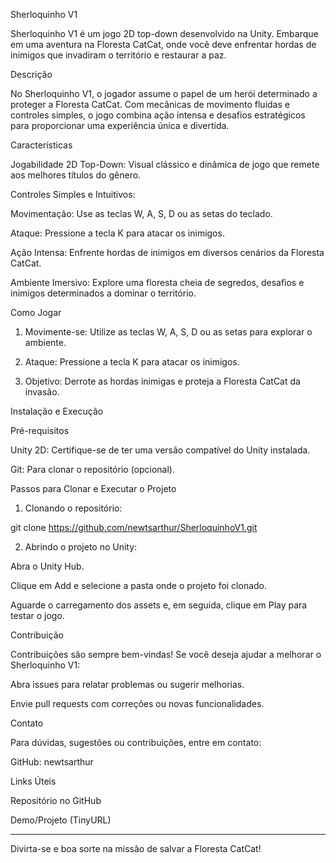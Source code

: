 Sherloquinho V1

Sherloquinho V1 é um jogo 2D top-down desenvolvido na Unity. Embarque em uma aventura na Floresta CatCat, onde você deve enfrentar hordas de inimigos que invadiram o território e restaurar a paz.

Descrição

No Sherloquinho V1, o jogador assume o papel de um herói determinado a proteger a Floresta CatCat. Com mecânicas de movimento fluidas e controles simples, o jogo combina ação intensa e desafios estratégicos para proporcionar uma experiência única e divertida.

Características

Jogabilidade 2D Top-Down: Visual clássico e dinâmica de jogo que remete aos melhores títulos do gênero.

Controles Simples e Intuitivos:

Movimentação: Use as teclas W, A, S, D ou as setas do teclado.

Ataque: Pressione a tecla K para atacar os inimigos.


Ação Intensa: Enfrente hordas de inimigos em diversos cenários da Floresta CatCat.

Ambiente Imersivo: Explore uma floresta cheia de segredos, desafios e inimigos determinados a dominar o território.


Como Jogar

1. Movimente-se: Utilize as teclas W, A, S, D ou as setas para explorar o ambiente.


2. Ataque: Pressione a tecla K para atacar os inimigos.


3. Objetivo: Derrote as hordas inimigas e proteja a Floresta CatCat da invasão.



Instalação e Execução

Pré-requisitos

Unity 2D: Certifique-se de ter uma versão compatível do Unity instalada.

Git: Para clonar o repositório (opcional).


Passos para Clonar e Executar o Projeto

1. Clonando o repositório:

git clone https://github.com/newtsarthur/SherloquinhoV1.git


2. Abrindo o projeto no Unity:

Abra o Unity Hub.

Clique em Add e selecione a pasta onde o projeto foi clonado.

Aguarde o carregamento dos assets e, em seguida, clique em Play para testar o jogo.




Contribuição

Contribuições são sempre bem-vindas! Se você deseja ajudar a melhorar o Sherloquinho V1:

Abra issues para relatar problemas ou sugerir melhorias.

Envie pull requests com correções ou novas funcionalidades.

Contato

Para dúvidas, sugestões ou contribuições, entre em contato:

GitHub: newtsarthur

Links Úteis

Repositório no GitHub

Demo/Projeto (TinyURL)



---

Divirta-se e boa sorte na missão de salvar a Floresta CatCat!
